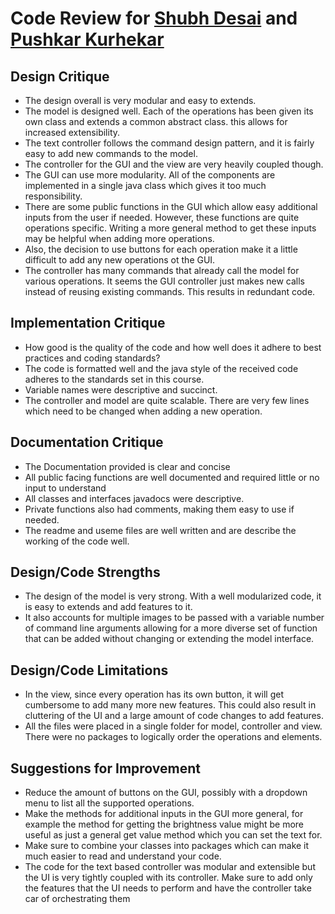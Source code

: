 # Code Review for [Shubh Desai](mailto:desai.shu@northeastern.edu) and [Pushkar Kurhekar](mailto:kurhekar.p@northeastern.edu)

## Design Critique

- The design overall is very modular and easy to extends.
- The model is designed well. Each of the operations has been given its own class and extends a
  common
  abstract class. this allows for increased extensibility.
- The text controller follows the command design pattern, and it is fairly easy to add new commands
  to the model.
- The controller for the GUI and the view are very heavily coupled though.
- The GUI can use more modularity. All of the components are implemented in a single java class
  which gives it too much responsibility.
- There are some public functions in the GUI which allow easy additional inputs from the user if
  needed. However, these functions are quite operations specific. Writing a more general method to
  get these inputs may be helpful when adding more operations.
- Also, the decision to use buttons for each operation make it a little difficult to add any new
  operations ot the GUI.
- The controller has many commands that already call the model for various operations. It seems the
  GUI controller just makes new calls instead of reusing existing
  commands. This results in redundant code.

## Implementation Critique

- How good is the quality of the code and how well does it adhere to best practices and coding
  standards?
- The code is formatted well and the java style of the received code adheres to the standards set in
  this course.
- Variable names were descriptive and succinct.
- The controller and model are quite scalable. There are very few lines which need to be changed
  when adding a new operation.

## Documentation Critique

- The Documentation provided is clear and concise
- All public facing functions are well documented and required little or no input to understand
- All classes and interfaces javadocs were descriptive.
- Private functions also had comments, making them easy to use if needed.
- The readme and useme files are well written and are describe the working of the code well.

## Design/Code Strengths

- The design of the model is very strong. With a well modularized code, it is easy to extends and
  add features to it.
- It also accounts for multiple images to be passed with a variable number of command line arguments
  allowing for a more diverse set of function that can be added without changing or extending the
  model interface.

## Design/Code Limitations

- In the view, since every operation has its own button, it will get cumbersome to add many more new
  features. This could also result in cluttering of the UI and a large amount of code changes to add
  features.
- All the files were placed in a single folder for model, controller and view. There were no
  packages to logically order the operations and elements.

## Suggestions for Improvement

- Reduce the amount of buttons on the GUI, possibly with a dropdown menu to list all the supported
  operations.
- Make the methods for additional inputs in the GUI more general, for example the method for getting
  the brightness value might be more useful as just a general get value method which you can set the
  text for.
- Make sure to combine your classes into packages which can make it much easier to read and
  understand your code.
- The code for the text based controller was modular and extensible but the UI is very tightly
  coupled with its controller. Make sure to add only the features that the UI needs to perform and
  have the controller take car of orchestrating them
